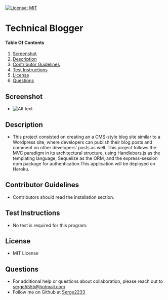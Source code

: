 [![License: MIT](https://img.shields.io/badge/License-MIT-yellow.svg)](https://opensource.org/licenses/MIT)

# Technical Blogger

#### Table Of Contents
1. [Screenshot](#screenshot)
2. [Description](#description)
3. [Contributor Guidelines](#contributor-guidelines)
4. [Test Instructions](#test-instructions)
5. [License](#license)
6. [Questions](#questions)
## Screenshot
* ![Alt text](https://)
## Description
* This project consisted on creating an a CMS-style blog site similar to a Wordpress site, where developers can publish their blog posts and comment on other developers’ posts as well. This project follows the MVC paradigm in its architectural structure, using Handlebars.js as the templating language, Sequelize as the ORM, and the express-session npm package for authentication.This application will be deployed on Heroku.
## Contributor Guidelines
* Contributors should read the installation section.
## Test Instructions
* No test is required for this program.
## License
* MIT License 
## Questions
* For additional help or questions about collaboration, please reach out to serge5555@hotmail.com
* Follow me on Github at [Serge2233](http://github.com/Serge2233)